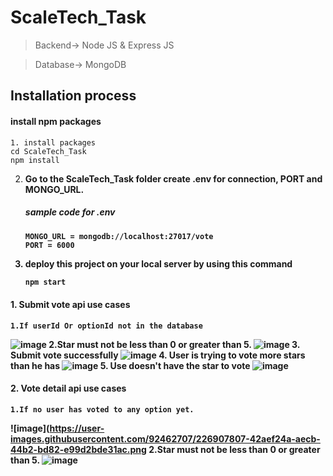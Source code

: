# ScaleTech_Task

> Backend-> Node JS & Express JS

> Database-> MongoDB

## Installation process
#### install npm packages
    1. install packages
    cd ScaleTech_Task
    npm install
   
2. <b> Go to the ScaleTech_Task folder create .env for connection, PORT and MONGO_URL.
    
    ##### sample code for .env
    ```env
   MONGO_URL = mongodb://localhost:27017/vote
   PORT = 6000
    ```
3. <b>deploy this project</b> on your local server by using this command
    ```bash
    npm start

    
#### 1. Submit vote api use cases 
    1.If userId Or optionId not in the database
![image](https://user-images.githubusercontent.com/92462707/226905140-c2f0b198-99d9-44e7-ac35-6bf6660f5b25.png)
    2.Star must not be less than 0 or greater than 5.
![image](https://user-images.githubusercontent.com/92462707/226905450-d5967980-32eb-4a7e-b72e-78a42bd246ea.png)
    3. Submit vote successfully
![image](https://user-images.githubusercontent.com/92462707/226905842-f716eadc-1f82-4b82-a5be-0ebe7599aae0.png)
    4. User is trying to vote more stars than he has
![image](https://user-images.githubusercontent.com/92462707/226906259-6b25594d-e30c-47d9-9e18-5d0c563e251b.png)
    5. Use doesn't have the star to vote
![image](https://user-images.githubusercontent.com/92462707/226906433-764b8396-8d3e-4e46-a9e6-61348a47f5f1.png)

#### 2. Vote detail api use cases
    1.If no user has voted to any option yet.
![image](https://user-images.githubusercontent.com/92462707/226907807-42aef24a-aecb-44b2-bd82-e99d2bde31ac.png
    2.Star must not be less than 0 or greater than 5.
![image](https://user-images.githubusercontent.com/92462707/226907196-87c1dff5-44fe-4cc5-aecc-5152de6a5bd5.png)  


  






